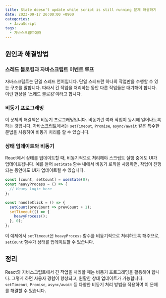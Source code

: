 ```yaml
---
title: State doesn't update while script is still running 문제 해결하기
date: 2023-09-17 20:00:00 +0900
categories:
  - JavaScript
tags:
  - 자바스크립트에러
---
```


## 원인과 해결방법

### 스레드 블로킹과 자바스크립트 이벤트 루프

자바스크립트는 단일 스레드 언어입니다. 단일 스레드란 하나의 작업만을 수행할 수 있는 구조를 말합니다. 따라서 긴 작업을 처리하는 동안 다른 작업들은 대기해야 합니다. 이런 현상을 '스레드 블로킹'이라고 합니다.

### 비동기 프로그래밍

이 문제의 해결책은 비동기 프로그래밍입니다. 비동기란 여러 작업이 동시에 일어나도록 하는 것입니다. 자바스크립트에서는 `setTimeout`, `Promise`, `async/await` 같은 특수한 문법을 사용하여 비동기 처리를 할 수 있습니다.

### 상태 업데이트와 비동기

React에서 상태를 업데이트할 때, 비동기적으로 처리해야 스크립트 실행 중에도 UI가 업데이트됩니다. 예를 들어 `setState` 함수 내에서 비동기 로직을 사용하면, 작업이 진행되는 동안에도 UI가 업데이트될 수 있습니다.

```javascript
const [count, setCount] = useState(0);
const heavyProcess = () => {
  // Heavy logic here
};

const handleClick = () => {
  setCount(prevCount => prevCount + 1);
  setTimeout(() => {
    heavyProcess();
  }, 0);
};
```

이 예제에서 `setTimeout`은 `heavyProcess` 함수를 비동기적으로 처리하도록 해주므로, `setCount` 함수가 상태를 업데이트할 수 있습니다.

## 정리

React와 자바스크립트에서 긴 작업을 처리할 때는 비동기 프로그래밍을 활용해야 합니다. 그렇게 하면 사용자 경험이 향상되고, 원활한 상태 업데이트가 가능합니다. `setTimeout`, `Promise`, `async/await` 등 다양한 비동기 처리 방법을 적용하여 이 문제를 해결할 수 있습니다.
